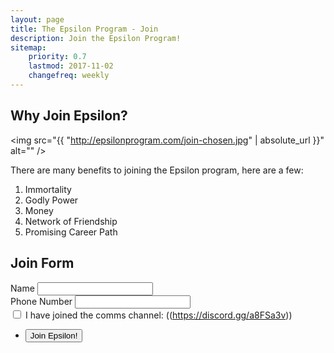 ```yaml
---
layout: page
title: The Epsilon Program - Join
description: Join the Epsilon Program!
sitemap:
    priority: 0.7
    lastmod: 2017-11-02
    changefreq: weekly
---
```

## Why Join Epsilon?

<span align="center"><img src="{{ "http://epsilonprogram.com/join-chosen.jpg" | absolute_url }}" alt="" /></span>

There are many benefits to joining the Epsilon program, here are a few:
1. Immortality
2. Godly Power
3. Money
4. Network of Friendship
5. Promising Career Path

<h2>Join Form</h2>
   <form method="POST" action="https://formspree.io/{{site.email}}">
      <div class="field">
        <label for="name">Name</label>
        <input type="text" name="name" id="name" />
      </div>
      <div class="field">
        <label for="email">Phone Number</label>
        <input type="text" name="phone" id="phone" />
      </div>
      <div class="6u 12u$(small)">
          <input type="checkbox" id="demo-copy" name="demo-copy">
          <label for="demo-copy">I have joined the comms channel: ((<a href="url">https://discord.gg/a8FSa3v</a>))</label>
      </div>    
      <ul class="actions">
        <li><input type="submit" value="Join Epsilon!" /></li>
      </ul>
    </form>

